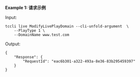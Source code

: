 **Example 1: 请求示例**



Input: 

```
tccli live ModifyLivePlayDomain --cli-unfold-argument  \
    --PlayType 1 \
    --DomainName www.test.com
```

Output: 
```
{
    "Response": {
        "RequestId": "eac6b301-a322-493a-8e36-83b295459397"
    }
}
```

